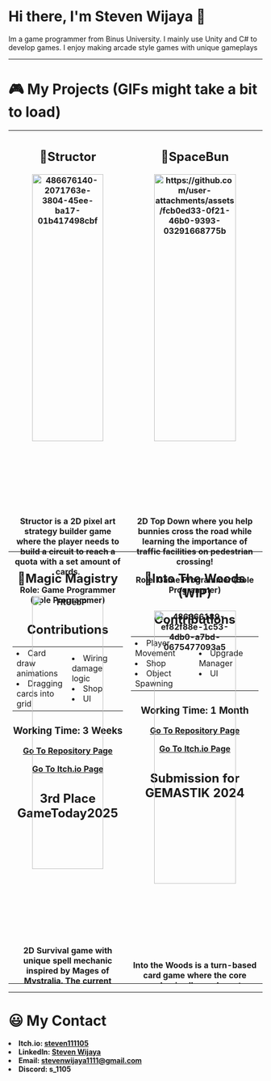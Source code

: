 # Hi there, I'm Steven Wijaya 👋
<p>Im a game programmer from Binus University. I mainly use Unity and C# to develop games. I enjoy making arcade style games with unique gameplays</p>

---
# 🎮 My Projects (GIFs might take a bit to load)
  <table width="100%">
    <tr>
      <th width="50%" height="400" valign="top"><h2>🔋Structor</h2>
        <img width="80%" alt="486676140-2071763e-3804-45ee-ba17-01b417498cbf" src="https://github.com/user-attachments/assets/5a67469b-48c4-4cc0-b184-270ea834b0f7" />
        <p>Structor is a 2D pixel art strategy builder game where the player needs to build a circuit to reach a quota with a set amount of cards.</p>
        <p>Role: Game Programmer (Sole Programmer) </>
        <h2>Contributions </h2>
        <table align="center" width="90%">
          <tr>
            <td width="50%">
              <li>Card draw animations</li>
              <li>Dragging cards into grid</li>
            </td>
            <td width="50%">
              <li>Wiring damage logic</li>
              <li>Shop</li>
              <li>UI</li>
            </td>
          </tr>
        </table>
        <h3> Working Time: 3 Weeks </h3>
        <p><a href="https://github.com/Steven111105/Structor">Go To Repository Page</a></p>
        <p><a href="https://steven111105.itch.io/structor">Go To Itch.io Page</a></p>
        <h2>3rd Place GameToday2025</h2>
      </th>
      <th width="50%" height="400" valign="top"><h2>🐇SpaceBun</h2>
        <img width="80%" alt="https://github.com/user-attachments/assets/fcb0ed33-0f21-46b0-9393-03291668775b" src="https://github.com/user-attachments/assets/2e90a9ae-c402-4e76-bff2-978c7eea2512" />
        <p>2D Top Down where you help bunnies cross the road while learning the importance of traffic facilities on pedestrian crossing!</p>
        <p>Role: Game Programmer (Sole Programmer) </>
        <h2>Contributions </h2>
        <table align="center" width="90%">
          <tr>
            <td width="50%">
              <li>Player Movement</li>
              <li>Shop</li>
              <li>Object Spawning</li>
            </td>
            <td width="50%">
              <li>Upgrade Manager</li>
              <li>UI</li>
            </td>
          </tr>
        </table>
        <h3> Working Time: 1 Month </h3>
        <p><a href="https://github.com/Steven111105/Spacebun">Go To Repository Page</a></p>
        <p><a href="https://steven111105.itch.io/spacebun">Go To Itch.io Page</a></p>
        <h2>Submission for GEMASTIK 2024</h2>
      </th>
    </tr>
    <tr>
      <th width="50%" height="400" valign="top"><h2>🧙Magic Magistry</h2>
        <img width="80%" alt="HtUebP" src="https://github.com/user-attachments/assets/af32106d-38c3-415a-9b44-81e0c9be9213" />
        <p>2D Survival game with unique spell mechanic inspired by Mages of Mystralia. The current gameplay is just a vertical slice of the spell mechanic.</p>
        <p>Role: Game Programmer (Sole Programmer) </p>
        <h2>Contributions </h2>
        <table align="center" width="90%">
          <tr>
            <td width="50%">
              <li>Player Movement</li>
              <li>Spell Queuing</li>
            </td>
            <td width="50%">
              <li>Spell Executor</li>
              <li>Enemy Spawning</li>
              <li>UI</li>
            </td>
          </tr>
        </table>
        <p>
        &nbsp</p>
        <h3> Working Time: 2 Weeks </h3>
        <p><a href="https://github.com/Steven111105/MagicMagistry">Go To Repository Page</a></p>
        <p><a href="https://steven111105.itch.io/magic-magistry">Go To Itch.io Page</a></p>
        <h2>Created for Game Programming Class</h2>
      </th>
      <th width="50%" height="400" valign="top"><h2>🌲Into The Woods (WIP)</h2>
        <img width="80%" alt="486666189-ef82f88e-1c53-4db0-a7bd-0675477093a5" src="https://github.com/user-attachments/assets/6a0d4630-c2c0-4fbd-90ad-6f82fb9bd871" />
        <p>Into the Woods is a turn-based card game where the core mechanic allows player to merge cards. The player can recruit up to 2 teammates to fight the enemies of the woods</p>
        <p>Role: Game Programmer (Sole Programmer) </p>
        <h2>Contributions </h2>
        <table align="center" width="90%">
          <tr>
            <td width="50%">
              <li>Turn Based Battle</li>
              <li>Team Manager</li>
              <li>Card Merge & Target Select</li>
            </td>
            <td width="50%">
              <li>Card Manager</li>
              <li>Enemy Attacks</li>
              <li>Teammate Skills</li>
              <li>Exploration Choices</li>
            </td>
          </tr>
        </table>
        <h3> Working Time: Ongoing </h3>
        <p><a href="https://github.com/Steven111105/IntoTheWoods/">Go To Repository Page</a></p>
        <p><a href="">Go To Itch.io Page</a></p>
        <h2>Created for IGI</h2>
      </th>
    </tr>
  </table>

---
# 😃 My Contact
<b>
<li>Itch.io: <a halign="left" valign="center" width="32%" href="https://steven111105.itch.io">steven111105</a> </li>
<li>LinkedIn: <a halign="center" valign="center" width="32%" href="https://www.linkedin.com/in/steven-wijaya-99ab34282"> Steven Wijaya </a> </li>
<li>Email: <a halign="right" valign="center" width="32%" href="mailto:stevenwijaya1111@gmail.com">stevenwijaya1111@gmail.com</a> </li>
<li>Discord: s_1105</li>
</b>